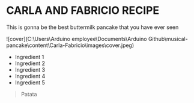 # CARLA AND FABRICIO RECIPE

This is gonna be the best buttermilk pancake that you have ever seen

![cover](C:\Users\Arduino employee\Documents\Arduino Github\musical-pancake\content\Carla-Fabricio\images\cover.jpeg)

* Ingredient 1
* Ingredient 2
* Ingredient 3
* Ingredient 4
* Ingredient 5

> Patata
